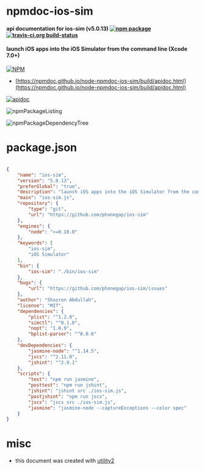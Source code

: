 # npmdoc-ios-sim

#### api documentation for  ios-sim (v5.0.13)  [![npm package](https://img.shields.io/npm/v/npmdoc-ios-sim.svg?style=flat-square)](https://www.npmjs.org/package/npmdoc-ios-sim) [![travis-ci.org build-status](https://api.travis-ci.org/npmdoc/node-npmdoc-ios-sim.svg)](https://travis-ci.org/npmdoc/node-npmdoc-ios-sim)

#### launch iOS apps into the iOS Simulator from the command line (Xcode 7.0+)

[![NPM](https://nodei.co/npm/ios-sim.png?downloads=true&downloadRank=true&stars=true)](https://www.npmjs.com/package/ios-sim)

- [https://npmdoc.github.io/node-npmdoc-ios-sim/build/apidoc.html](https://npmdoc.github.io/node-npmdoc-ios-sim/build/apidoc.html)

[![apidoc](https://npmdoc.github.io/node-npmdoc-ios-sim/build/screenCapture.buildCi.browser.%252Ftmp%252Fbuild%252Fapidoc.html.png)](https://npmdoc.github.io/node-npmdoc-ios-sim/build/apidoc.html)

![npmPackageListing](https://npmdoc.github.io/node-npmdoc-ios-sim/build/screenCapture.npmPackageListing.svg)

![npmPackageDependencyTree](https://npmdoc.github.io/node-npmdoc-ios-sim/build/screenCapture.npmPackageDependencyTree.svg)



# package.json

```json

{
    "name": "ios-sim",
    "version": "5.0.13",
    "preferGlobal": "true",
    "description": "launch iOS apps into the iOS Simulator from the command line (Xcode 7.0+)",
    "main": "ios-sim.js",
    "repository": {
        "type": "git",
        "url": "https://github.com/phonegap/ios-sim"
    },
    "engines": {
        "node": ">=0.10.0"
    },
    "keywords": [
        "ios-sim",
        "iOS Simulator"
    ],
    "bin": {
        "ios-sim": "./bin/ios-sim"
    },
    "bugs": {
        "url": "https://github.com/phonegap/ios-sim/issues"
    },
    "author": "Shazron Abdullah",
    "license": "MIT",
    "dependencies": {
        "plist": "^1.2.0",
        "simctl": "^0.1.0",
        "nopt": "1.0.9",
        "bplist-parser": "^0.0.6"
    },
    "devDependencies": {
        "jasmine-node": "^1.14.5",
        "jscs": "^2.11.0",
        "jshint": "^2.9.1"
    },
    "scripts": {
        "test": "npm run jasmine",
        "posttest": "npm run jshint",
        "jshint": "jshint src ./ios-sim.js",
        "postjshint": "npm run jscs",
        "jscs": "jscs src ./ios-sim.js",
        "jasmine": "jasmine-node --captureExceptions --color spec"
    }
}
```



# misc
- this document was created with [utility2](https://github.com/kaizhu256/node-utility2)
